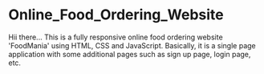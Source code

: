 # Online_Food_Ordering_Website
Hii there... This is a fully responsive online food ordering website 'FoodMania' using HTML, CSS and JavaScript. Basically, it is a single page application with some additional pages such as sign up page, login page, etc.
